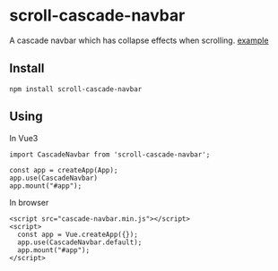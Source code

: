 # scroll-cascade-navbar

A cascade navbar which has collapse effects when scrolling. [example](https://scroll-cascade-navbar.vercel.app/)

## Install

```shell
npm install scroll-cascade-navbar
```

## Using

In Vue3

```
import CascadeNavbar from 'scroll-cascade-navbar';

const app = createApp(App);
app.use(CascadeNavbar)
app.mount("#app");
```

In browser

```
<script src="cascade-navbar.min.js"></script>
<script>
  const app = Vue.createApp({});
  app.use(CascadeNavbar.default);
  app.mount("#app");
</script>
```
